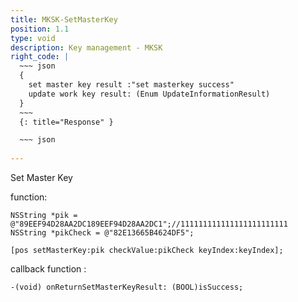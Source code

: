 ```yaml
---
title: MKSK-SetMasterKey
position: 1.1
type: void
description: Key management - MKSK
right_code: |
  ~~~ json
  {
    set master key result :"set masterkey success"
    update work key result: (Enum UpdateInformationResult)
  }
  ~~~
  {: title="Response" }

  ~~~ json
  
---
```


Set Master Key

function:
```objc
NSString *pik = @"89EEF94D28AA2DC189EEF94D28AA2DC1";//111111111111111111111111
NSString *pikCheck = @"82E13665B4624DF5";

[pos setMasterKey:pik checkValue:pikCheck keyIndex:keyIndex];
```
callback function :
```objc
-(void) onReturnSetMasterKeyResult: (BOOL)isSuccess;
```





